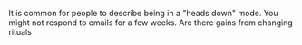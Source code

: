 It is common for people to describe being in a "heads down" mode. You might not respond to emails for a few weeks. Are there gains from changing rituals
